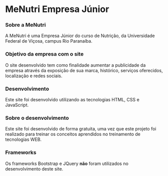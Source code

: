 # MeNutri Empresa Júnior


### Sobre a MeNutri
A MeNutri é uma Empresa Júnior do curso de Nutrição, da Universidade Federal de Viçosa, campus Rio Paranaíba.


### Objetivo da empresa com o site
O site desenvolvido tem como finalidade aumentar a publicidade da empresa através da exposição de sua marca, histórico, serviços oferecidos, localização e redes sociais. 

### Desenvolvimento
Este site foi desenvolvido utilizando as tecnologias HTML, CSS e JavaScript. 


### Sobre o desenvolvimento
Este site foi desenvolvido de forma gratuita, uma vez que este projeto foi realizado para treinar os conceitos aprendidos no treinamento de tecnologias WEB.

### Frameworks
Os frameworks Bootstrap e JQuery **não** foram utilizados no desenvolvimento deste site.
